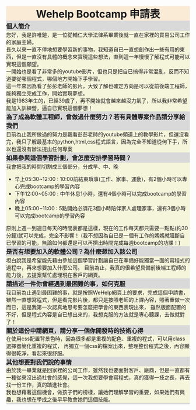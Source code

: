 <html>
    <head>
        <meta charset="utf-8" />
        <title>appication</title>
        <style>
            .b-gray{background-color:#D9D9D9;padding-top:2px;padding-bottom:2px;}
            .b-gray1{margin-top:0px;margin-bottom:0px}
            .b-beige{background-color:beige;margin-top:0px;margin-bottom:0px}
        </style>
    </head>
    <body>
        <div style="background-color:antiquewhite;text-align:center"><h1 style="margin-top:0px;margin-bottom:0px">Wehelp Bootcamp 申請表</h1></div>
        <div class="b-gray"><h3 class="b-gray1">個人簡介</h3></div>
        <div class="b-beige">  您好，我是許唯鎧，是一位從輔仁大學法律系畢業後就一直在家裡的貿易公司工作的家庭主婦。
        <div class="b-beige">長久以來一直不停地想要學習新的事物，我知道自已一直想創作出一些有用的東西，但是一直沒有具體的概念來實現這些想法，直到這一年慢慢了解程式可能可以實現這個願望。</div>
        <div class="b-beige">一開始也是看了非常多的youtube影片，但也只是把自已搞得非常混亂，反而不知道要從哪個程式，哪個地方開始下手學習。</div>
        <div class="b-beige">這一年來因為看了彭彭老師的影片，大致了解也確定方向是可以從前後端工程師，能夠獨立完成工作，開始實現夢想。</div>
        <div class="b-beige">我是1983年生的，已經39歲了，再不開始就會越來越沒力氣了，所以我非常希望能加入訓練營，逼自已實現這個夢想！</div>
        <div class="b-gray"><h3 class="b-gray1">為了成為軟體工程師，曾做過什麼努力？若有具體專案作品請分享給我們</h3></div>
        <div class="b-beige">目前為止我所做過的努力是觀看彭彭老師的youtube頻道上的教學影片，但還沒看完，我只了解最基本的python,html,css程式語言，因為完全不知道從何下手，所以也還沒有辦法提出任何專案</div>
        <div class="b-gray"><h3 class="b-gray1">如果參與這個學習計劃，會怎麼安排學習時間？</h3></div>
        <div class="b-beige">我會把我的時間切割成三個部分，分成早、中、晚
            <ul>
                <li>早上05:30~12:00 : 10:00前結束瑣事(工作、家事、運動)，有2個小時可以專心完成bootcamp的學習內容</li>
                <li>下午12:00~05:00 : 中午休息1小時，還有4個小時可以完成bootcamp的學習內容</li>
                <li>晚上05:00~11:00 : 5點開始必須花3個小時陪伴家人處理家事，還有3個小時可以完成bootcamp的學習內容</li>
            </ul>
            原則上週一到週日每天的時間表都是這樣，現在的工作每天都只需要一點點(約30分鐘)就可以完成，完全不影響！
            (我不想因為自已是一個有工作的媽媽就阻斷自已學習的可能，無論如何都還是可以再擠出時間完成每週bootcamp的功課！)
        </div>
        <div class="b-gray"><h3 class="b-gray1">是否有想要加入的軟體公司？為什麼想加入該公司</h3></div>
        <div class="b-beige">坦白說我是希望能先藉由參加這個學習計劃讓自已在準備好能獨當一面的寫程式的過程中，再來想要加入什麼公司。
            目前為止，我真的很希望具備前後端工程師的能力後，去提案幫忙處理現在客戶的網頁。</div>
        <div class="b-gray"><h3 class="b-gray1">請描述一件你曾經遇到最困難的事，如何克服</h3></div>
        <div class="b-beige">我目前為止遇到最困難的事，就是按照WeHelp網頁上的要求，完成這個申請書，
        雖然一直想寫程式，但是看完影片後，都只是按照老師的上課內容，照著重做一次而已，這是我第一次認真地思考要怎麼把學會的東西表現出來，
        雖然版面配置的不好，但是程式內容是自已想出來的，我想克服的方法就是專心聽課，去做就對了！</div>
        <div class="b-gray"><h3 class="b-gray1">關於這份申請網頁，請分享一個你開發時的技術心得</h3>
        <div class="b-beige">在使用css配置背景色時，因為很多都是重複的配色、重複的程式，可以用class選擇器簡化重複的程式，
        再獨立一個css的檔案出來，整理整份程式之後，內容顯得很乾淨，看起來很舒服。</div>
        <div class="b-gray"><h3 class="b-gray1">其他想要對我們說的事情</h3>
        <div class="b-beige">由於我一畢業就是回家裡的公司工作，雖然我也要面對客戶、廠商，但是一直都有一種從來沒出過社會的感覺，這一次我想要學會寫程式，真的獲得一技之長，再去找一份工作，真的踏進社會。</div>
        <div class="b-beige">我也想藉著這個機會，做孩子們的榜樣，讓她們理解學習的重要，如果她們有興趣，我也想在學成之後早早教會她們這個技能。</div>
    </body>
</html>
